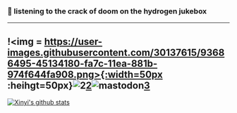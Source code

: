 ### 👋 listening to the crack of doom on the hydrogen jukebox
---
!<img = https://user-images.githubusercontent.com/30137615/93686495-45134180-fa7c-11ea-881b-974f644fa908.png>{:width=50px :heihgt=50px}![2](https://user-images.githubusercontent.com/30137615/93686946-5447be80-fa7f-11ea-9cfb-5514b3e881f2.jpg)[2]![mastodon](https://user-images.githubusercontent.com/30137615/93686949-57db4580-fa7f-11ea-8180-aff84180e42c.png)[3]
---


[![Xinyi's github stats](https://github-readme-stats.vercel.app/api?username=xinyixiang)](https://github.com/anuraghazra/github-readme-stats)

[1]: https://discord.gg/3WcypJ
[2]: https://www.linkedin.com/xinyixiang
[3]: https://m.cmx.im/invite/StYQneRa
